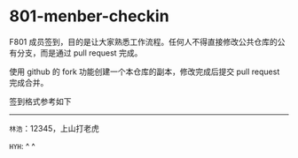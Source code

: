 # 801-menber-checkin
F801 成员签到，目的是让大家熟悉工作流程。任何人不得直接修改公共仓库的公有分支，而是通过 pull request 完成。

使用 github 的 fork 功能创建一个本仓库的副本，修改完成后提交 pull request 完成合并。

签到格式参考如下

---

`林浩`：12345，上山打老虎

`HYH`: ^ ^
